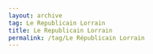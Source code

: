 ```yaml
---
layout: archive  
tag: Le Republicain Lorrain  
title: Le Republicain Lorrain  
permalink: /tag/Le Républicain Lorrain
---
```

